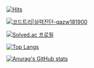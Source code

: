 
[![Hits](https://hits.seeyoufarm.com/api/count/incr/badge.svg?url=https%3A%2F%2Fgithub.com%2FNurungjiBurger&count_bg=%23C0BABA&title_bg=%23C080F7&icon=&icon_color=%23E7E7E7&title=hits&edge_flat=false)](https://hits.seeyoufarm.com)

[![코드트리|실력진단-qazw181900](https://banner.codetree.ai/v1/banner/qazw181900)](https://www.codetree.ai/profiles/qazw181900)

[![Solved.ac
프로필](http://mazassumnida.wtf/api/v2/generate_badge?boj=qazw1819800)](https://solved.ac/qazw181900)

[![Top Langs](https://github-readme-stats.vercel.app/api/top-langs/?username=qazw181900)](https://github.com/anuraghazra/github-readme-stats)

[![Anurag's GitHub stats](https://github-readme-stats.vercel.app/api?username=qazw181900)](https://github.com/anuraghazra/github-readme-stats)


